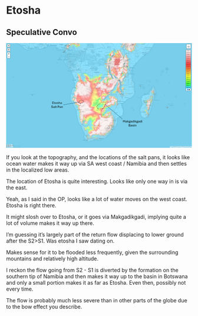 # Etosha

## Speculative Convo

![etosha](img/etosha.jpg "etosha")

If you look at the topography, and the locations of the salt pans, it looks like ocean water makes it way up via SA west coast / Namibia and then settles in the localized low areas.

The location of Etosha is quite interesting. Looks like only one way in is via the east.

Yeah, as I said in the OP, looks like a lot of water moves on the west coast. Etosha is right there.

It might slosh over to Etosha, or it goes via Makgadikgadi, implying quite a lot of volume makes it way up there.

I’m guessing it’s largely part of the return flow displacing to lower ground after the S2>S1. Was etosha I saw dating on.

Makes sense for it to be flooded less frequently, given the surrounding mountains and relatively high altitude.

I reckon the flow going from S2 - S1 is diverted by the formation on the southern tip of Namibia and then makes it way up to the basin in Botswana and only a small portion makes it as far as Etosha. Even then, possibly not every time.

The flow is probably much less severe than in other parts of the globe due to the bow effect you describe.
